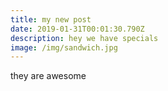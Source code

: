 ```yaml
---
title: my new post
date: 2019-01-31T00:01:30.790Z
description: hey we have specials
image: /img/sandwich.jpg
---
```

they are awesome
